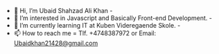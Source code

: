 - 👋 Hi, I’m Ubaid Shahzad Ali Khan -
- 👀 I’m interested in Javascript and Basically Front-end Development. -
- 🌱 I’m currently learning IT at Kuben Videregaende Skole. -
- 📫 How to reach me = Tlf. +4748387972 or Email: Ubaidkhan21428@gmail.com
